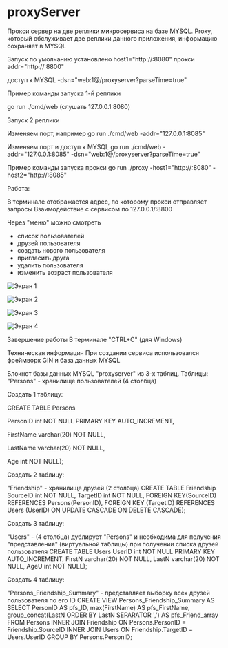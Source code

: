 # proxyServer
Прокси сервер на две реплики микросервиса на базе MYSQL.
Proxy, который обслуживает две реплики данного приложения, информацию сохраняет в MYSQL

Запуск
по умолчанию установлено
host1="http://:8080"
прокси  addr="http://:8800" 

доступ к MYSQL
-dsn="web:1@/proxyserver?parseTime=true"

Пример команды запуска 1-й реплики

go run ./cmd/web        (слушать 127.0.0.1:8080)

Запуск 2 реплики

Изменяем порт, например
go run ./cmd/web -addr="127.0.0.1:8085"

Изменяем порт и доступ к MYSQL
go run ./cmd/web -addr="127.0.0.1:8085" -dsn="web:1@/proxyserver?parseTime=true"

Пример команды запуска прокси
go run ./proxy -host1="http://:8080" -host2="http://:8085"

Работа:

В терминале отображается адрес, по которому прокси отправляет запросы
Взаимодействие с сервисом по 127.0.0.1/:8800

Через "меню" можно смотреть
 - список пользователей
 - друзей пользователя
 - cоздать нового пользователя
 - пригласить друга
 - удалить пользователя
 - изменить возраст пользователя

![Экран 1](https://github.com/CHvvmu/proxySever/assets/96997574/d7d866b4-fd91-4521-aabd-8b19d0893022)

![Экран 2](https://github.com/CHvvmu/proxySever/assets/96997574/609331fc-9df8-4b13-a786-57d89b178347)

![Экран 3](https://github.com/CHvvmu/proxySever/assets/96997574/75ad83be-b3d0-42dc-b470-320642f683f8)

![Экран 4](https://github.com/CHvvmu/proxySever/assets/96997574/29f93b1b-1852-4627-a837-046366156a97)

Завершение работы
В терминале "CTRL+C" (для Windows)

Техническая информация
При создании сервиса использовался фреймворк GIN и база данных MYSQL

Блокнот базы данных MYSQL "proxyserver" из 3-х таблиц.
Таблицы: 
"Persons" - хранилище пользователей (4 столбца)

Создать 1 таблицу:

CREATE TABLE Persons 

PersonID int NOT NULL PRIMARY KEY AUTO_INCREMENT,

FirstName varchar(20) NOT NULL, 

LastName varchar(20) NOT NULL, 

Age int NOT NULL);

Создать 2 таблицу:

"Friendship" - хранилище друзей (2 столбца)
CREATE TABLE Friendship  
SourceID int  NOT NULL, 
TargetID int NOT NULL, 
FOREIGN KEY(SourceID) REFERENCES Persons(PersonID), 
FOREIGN KEY (TargetID) REFERENCES Users (UserID) ON UPDATE CASCADE ON DELETE CASCADE);

Создать 3 таблицу:

"Users" - (4 столбца) дублирует "Persons" и необходима для получения "представления" (виртуальной таблицы) при получении списка друзей пользователя
CREATE TABLE Users 
UserID int NOT NULL PRIMARY KEY AUTO_INCREMENT, 
FirstN varchar(20) NOT NULL, 
LastN varchar(20) NOT NULL, 
AgeU int NOT NULL);

Создать 4 таблицу:

"Persons_Friendship_Summary" - представляет выборку всех друзей пользователя по его ID
CREATE VIEW Persons_Friendship_Summary AS SELECT PersonID AS pfs_ID, 
max(FirstName) AS pfs_FirstName, 
group_concat(LastN ORDER BY LastN SEPARATOR ',') 
AS pfs_Friend_array FROM Persons INNER JOIN Friendship ON Persons.PersonID = Friendship.SourceID INNER JOIN Users ON Friendship.TargetID = Users.UserID GROUP BY Persons.PersonID;

